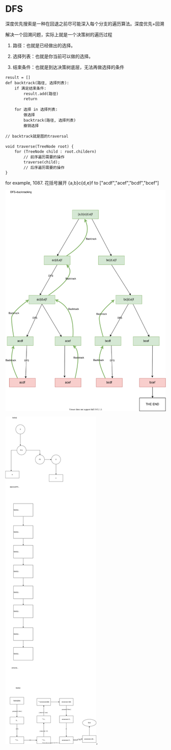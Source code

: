 # DFS

深度优先搜索是一种在回退之前尽可能深入每个分支的遍历算法。深度优先+回溯


解决一个回溯问题，实际上就是一个决策树的遍历过程

1. 路径：也就是已经做出的选择。

2. 选择列表：也就是你当前可以做的选择。

3. 结束条件：也就是到达决策树底层，无法再做选择的条件

```
result = []
def backtrack(路径, 选择列表):
    if 满足结束条件:
        result.add(路径)
        return

    for 选择 in 选择列表:
        做选择
        backtrack(路径, 选择列表)
        撤销选择

// backtrack就是图的traversal

void traverse(TreeNode root) {
    for (TreeNode child : root.childern)
        // 前序遍历需要的操作
        traverse(child);
        // 后序遍历需要的操作
}
```


for example, 1087. 花括号展开
 {a,b}c{d,e}f to ["acdf","acef","bcdf","bcef"]

 ![1087. Brace Expansion](./graphs/1087.drawio.svg)

![394字符串街吗](./graphs/394.drawio.svg),
